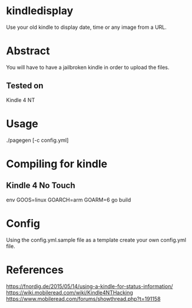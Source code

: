 # kindledisplay
Use your old kindle to display date, time or any image from a URL.

# Abstract
You will have to have a jailbroken kindle in order to upload the files.

## Tested on
Kindle 4 NT

# Usage
./pagegen [-c config.yml]

# Compiling for kindle

## Kindle 4 No Touch
env GOOS=linux GOARCH=arm GOARM=6 go build

# Config
Using the config.yml.sample file as a template create your own config.yml file.

# References
https://fnordig.de/2015/05/14/using-a-kindle-for-status-information/
https://wiki.mobileread.com/wiki/Kindle4NTHacking
https://www.mobileread.com/forums/showthread.php?t=191158
